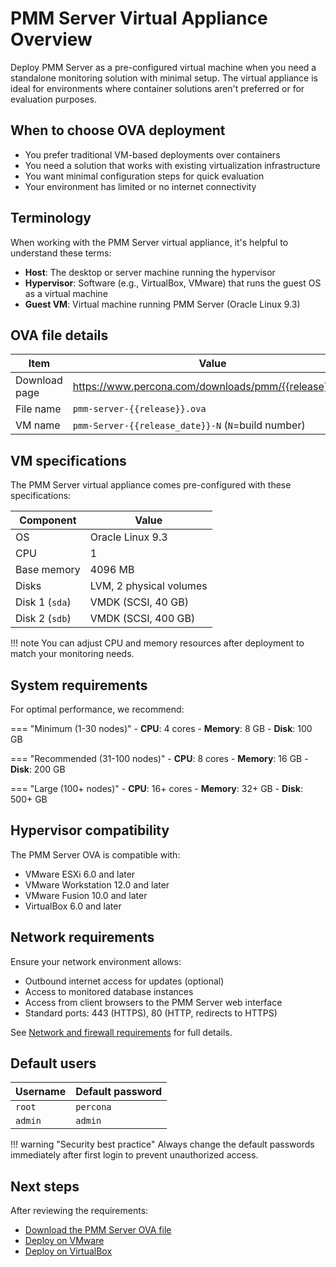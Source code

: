 # PMM Server Virtual Appliance Overview

Deploy PMM Server as a pre-configured virtual machine when you need a standalone monitoring solution with minimal setup. The virtual appliance is ideal for environments where container solutions aren't preferred or for evaluation purposes.

## When to choose OVA deployment

- You prefer traditional VM-based deployments over containers
- You need a solution that works with existing virtualization infrastructure
- You want minimal configuration steps for quick evaluation
- Your environment has limited or no internet connectivity

## Terminology

When working with the PMM Server virtual appliance, it's helpful to understand these terms:

- **Host**: The desktop or server machine running the hypervisor
- **Hypervisor**: Software (e.g., VirtualBox, VMware) that runs the guest OS as a virtual machine
- **Guest VM**: Virtual machine running PMM Server (Oracle Linux 9.3)

## OVA file details

| Item | Value |
|------|-------|
| Download page | https://www.percona.com/downloads/pmm/{{release}}/ova |
| File name | `pmm-server-{{release}}.ova` |
| VM name | `pmm-Server-{{release_date}}-N` (`N`=build number) |

## VM specifications

The PMM Server virtual appliance comes pre-configured with these specifications:

| Component | Value |
|-----------|-------|
| OS | Oracle Linux 9.3 |
| CPU | 1 |
| Base memory | 4096 MB |
| Disks | LVM, 2 physical volumes |
| Disk 1 (`sda`) | VMDK (SCSI, 40 GB) |
| Disk 2 (`sdb`) | VMDK (SCSI, 400 GB) |

!!! note
    You can adjust CPU and memory resources after deployment to match your monitoring needs.

## System requirements

For optimal performance, we recommend:

=== "Minimum (1-30 nodes)"
    - **CPU**: 4 cores
    - **Memory**: 8 GB
    - **Disk**: 100 GB

=== "Recommended (31-100 nodes)"
    - **CPU**: 8 cores
    - **Memory**: 16 GB
    - **Disk**: 200 GB

=== "Large (100+ nodes)"
    - **CPU**: 16+ cores
    - **Memory**: 32+ GB
    - **Disk**: 500+ GB

## Hypervisor compatibility

The PMM Server OVA is compatible with:

- VMware ESXi 6.0 and later
- VMware Workstation 12.0 and later
- VMware Fusion 10.0 and later
- VirtualBox 6.0 and later

## Network requirements

Ensure your network environment allows:

- Outbound internet access for updates (optional)
- Access to monitored database instances
- Access from client browsers to the PMM Server web interface
- Standard ports: 443 (HTTPS), 80 (HTTP, redirects to HTTPS)

See [Network and firewall requirements](../plan-pmm-installation/network_and_firewall.md) for full details.

## Default users

| Username | Default password |
|----------|------------------|
| `root` | `percona` |
| `admin` | `admin` |

!!! warning "Security best practice"
    Always change the default passwords immediately after first login to prevent unauthorized access.

## Next steps

After reviewing the requirements:

- [Download the PMM Server OVA file](download_ova.md)
- [Deploy on VMware](vmware.md)
- [Deploy on VirtualBox](virtualbox.md)